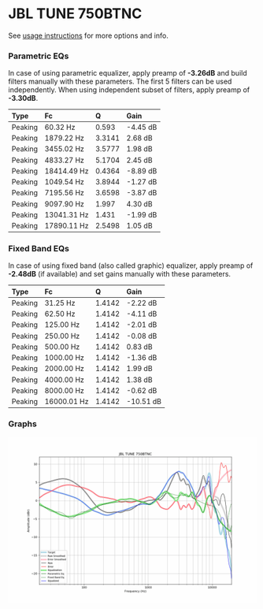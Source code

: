 # JBL TUNE 750BTNC
See [usage instructions](https://github.com/jaakkopasanen/AutoEq#usage) for more options and info.

### Parametric EQs
In case of using parametric equalizer, apply preamp of **-3.26dB** and build filters manually
with these parameters. The first 5 filters can be used independently.
When using independent subset of filters, apply preamp of **-3.30dB**.

| Type    | Fc          |      Q | Gain     |
|:--------|:------------|:-------|:---------|
| Peaking | 60.32 Hz    | 0.593  | -4.45 dB |
| Peaking | 1879.22 Hz  | 3.3141 | 2.68 dB  |
| Peaking | 3455.02 Hz  | 3.5777 | 1.98 dB  |
| Peaking | 4833.27 Hz  | 5.1704 | 2.45 dB  |
| Peaking | 18414.49 Hz | 0.4364 | -8.89 dB |
| Peaking | 1049.54 Hz  | 3.8944 | -1.27 dB |
| Peaking | 7195.56 Hz  | 3.6598 | -3.87 dB |
| Peaking | 9097.90 Hz  | 1.997  | 4.30 dB  |
| Peaking | 13041.31 Hz | 1.431  | -1.99 dB |
| Peaking | 17890.11 Hz | 2.5498 | 1.05 dB  |

### Fixed Band EQs
In case of using fixed band (also called graphic) equalizer, apply preamp of **-2.48dB**
(if available) and set gains manually with these parameters.

| Type    | Fc          |      Q | Gain      |
|:--------|:------------|:-------|:----------|
| Peaking | 31.25 Hz    | 1.4142 | -2.22 dB  |
| Peaking | 62.50 Hz    | 1.4142 | -4.11 dB  |
| Peaking | 125.00 Hz   | 1.4142 | -2.01 dB  |
| Peaking | 250.00 Hz   | 1.4142 | -0.08 dB  |
| Peaking | 500.00 Hz   | 1.4142 | 0.83 dB   |
| Peaking | 1000.00 Hz  | 1.4142 | -1.36 dB  |
| Peaking | 2000.00 Hz  | 1.4142 | 1.99 dB   |
| Peaking | 4000.00 Hz  | 1.4142 | 1.38 dB   |
| Peaking | 8000.00 Hz  | 1.4142 | -0.62 dB  |
| Peaking | 16000.01 Hz | 1.4142 | -10.51 dB |

### Graphs
![](./JBL%20TUNE%20750BTNC.png)